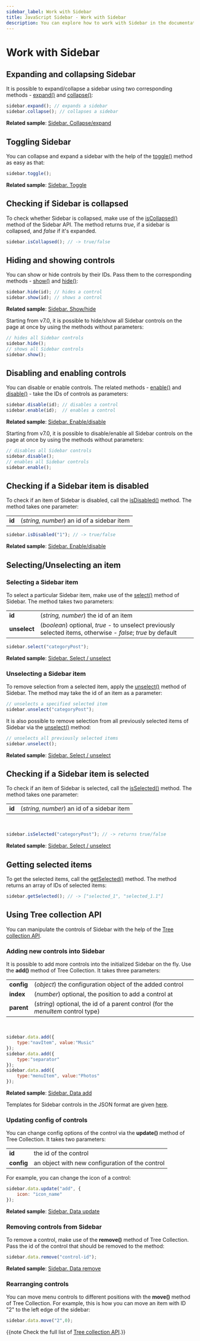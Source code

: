```yaml
---
sidebar_label: Work with Sidebar
title: JavaScript Sidebar - Work with Sidebar 
description: You can explore how to work with Sidebar in the documentation of the DHTMLX JavaScript UI library. Browse developer guides and API reference, try out code examples and live demos, and download a free 30-day evaluation version of DHTMLX Suite.
---
```


# Work with Sidebar

## Expanding and collapsing Sidebar

It is possible to expand/collapse a sidebar using two corresponding methods - [expand()](sidebar/api/sidebar_expand_method.md) and [collapse()](sidebar/api/sidebar_collapse_method.md):

~~~js
sidebar.expand(); // expands a sidebar
sidebar.collapse(); // collapses a sidebar
~~~

**Related sample**: [Sidebar. Collapse/expand](https://snippet.dhtmlx.com/ydlltdq6)

## Toggling Sidebar

You can collapse and expand a sidebar with the help of the [toggle()](sidebar/api/sidebar_toggle_method.md) method as easy as that:

~~~js
sidebar.toggle();
~~~

**Related sample**: [Sidebar. Toggle](https://snippet.dhtmlx.com/wll2h9nd)

## Checking if Sidebar is collapsed

To check whether Sidebar is collapsed, make use of the [isCollapsed()](sidebar/api/sidebar_iscollapsed_method.md) method of the Sidebar API. The method returns *true*, if a sidebar is collapsed, and *false* if it's expanded.

~~~js
sidebar.isCollapsed(); // -> true/false
~~~

## Hiding and showing controls

You can show or hide controls by their IDs. Pass them to the corresponding methods - [show()](sidebar/api/sidebar_show_method.md) and [hide()](sidebar/api/sidebar_hide_method.md):

~~~js
sidebar.hide(id); // hides a control
sidebar.show(id); // shows a control
~~~

**Related sample**: [Sidebar. Show/hide](https://snippet.dhtmlx.com/5hsowdoy)

Starting from v7.0, it is possible to hide/show all Sidebar controls on the page at once by using the methods without parameters:

~~~js
// hides all Sidebar controls
sidebar.hide();
// shows all Sidebar controls
sidebar.show();
~~~

## Disabling and enabling controls

You can disable or enable controls. The related methods - [enable()](sidebar/api/sidebar_enable_method.md) and [disable()](sidebar/api/sidebar_disable_method.md) - take the IDs of controls as parameters:

~~~js
sidebar.disable(id); // disables a control
sidebar.enable(id);  // enables a control
~~~

**Related sample**: [Sidebar. Enable/disable](https://snippet.dhtmlx.com/ea9fywne)

Starting from v7.0, it is possible to disable/enable all Sidebar controls on the page at once by using the methods without parameters:

~~~js
// disables all Sidebar controls
sidebar.disable();
// enables all Sidebar controls
sidebar.enable();
~~~

## Checking if a Sidebar item is disabled

To check if an item of Sidebar is disabled, call the [isDisabled()](sidebar/api/sidebar_isdisabled_method.md) method. The method takes one parameter:

<table>
	<tbody>
        <tr>
			<td><b>id</b></td>
			<td>(<i>string, number</i>) an id of a sidebar item</td>
		</tr>
    </tbody>
</table>

~~~js
sidebar.isDisabled("1"); // -> true/false
~~~

**Related sample**: [Sidebar. Enable/disable](https://snippet.dhtmlx.com/ea9fywne)

## Selecting/Unselecting an item

### Selecting a Sidebar item

To select a particular Sidebar item, make use of the [select()](sidebar/api/sidebar_select_method.md) method of Sidebar. The method takes two parameters:

<table>
	<tbody>
        <tr>
			<td><b>id</b></td>
			<td>(<i>string, number</i>) the id of an item</td>
		</tr>
        <tr>
			<td><b>unselect</b></td>
			<td>(<i>boolean</i>) optional, <i>true</i> - to unselect previously selected items, otherwise - <i>false</i>; <i>true</i> by default</td>
		</tr>
    </tbody>
</table>

~~~js
sidebar.select("categoryPost");
~~~

**Related sample**: [Sidebar. Select / unselect](https://snippet.dhtmlx.com/3odod5v1)

### Unselecting a Sidebar item

To remove selection from a selected item, apply the [unselect()](sidebar/api/sidebar_unselect_method.md) method of Sidebar. The method may take the id of an item as a parameter:

~~~js
// unselects a specified selected item
sidebar.unselect("categoryPost");
~~~

It is also possible to remove selection from all previously selected items of Sidebar via the [unselect()](sidebar/api/sidebar_unselect_method.md) method:

~~~js
// unselects all previously selected items
sidebar.unselect();
~~~

**Related sample**: [Sidebar. Select / unselect](https://snippet.dhtmlx.com/3odod5v1)

## Checking if a Sidebar item is selected

To check if an item of Sidebar is selected, call the [isSelected()](sidebar/api/sidebar_isselected_method.md) method. The method takes one parameter:

<table>
	<tbody>
        <tr>
			<td><b>id</b></td>
			<td>(<i>string, number</i>) an id of a sidebar item</td>
		</tr>
    </tbody>
</table>
<br/>

~~~js
sidebar.isSelected("categoryPost"); // -> returns true/false
~~~

**Related sample**: [Sidebar. Select / unselect](https://snippet.dhtmlx.com/3odod5v1)

## Getting selected items

To get the selected items, call the [getSelected()](sidebar/api/sidebar_getselected_method.md) method. The method returns an array of IDs of selected items:

~~~js
sidebar.getSelected(); // -> ["selected_1", "selected_1.1"]
~~~

## Using Tree collection API

You can manipulate the controls of Sidebar with the help of the [Tree collection API](tree_collection.md). 

### Adding new controls into Sidebar

It is possible to add more controls into the initialized Sidebar on the fly. Use the **add()** method of Tree Collection. It takes three parameters:

<table>
	<tbody>
        <tr>
			<td><b>config</b></td>
			<td>(<i>object</i>) the configuration object of the added control</td>
		</tr>
        <tr>
			<td><b>index</b></td>
			<td>(<i>number</i>) optional, the position to add a control at</td>
		</tr>
        <tr>
			<td><b>parent</b></td>
			<td>(<i>string</i>) optional, the id of a parent control (for the <i>menuItem</i> control type)</td>
		</tr>
    </tbody>
</table>
<br/>

~~~js
sidebar.data.add({
	type:"navItem", value:"Music"
});
sidebar.data.add({
	type:"separator"
});
sidebar.data.add({
	type:"menuItem", value:"Photos"
});
~~~

**Related sample**: [Sidebar. Data add](https://snippet.dhtmlx.com/jcnw95ac)

Templates for Sidebar controls in the JSON format are given [here](sidebar/data_loading.md#json-format-templates).

### Updating config of controls

You can change config options of the control via the **update()** method of Tree Collection. It takes two parameters:

<table>
	<tbody>
        <tr>
			<td><b>id</b></td>
			<td>the id of the control</td>
		</tr>
        <tr>
			<td><b>config</b></td>
			<td>an object with new configuration of the control</td>
		</tr>
    </tbody>
</table>

For example, you can change the icon of a control:

~~~js
sidebar.data.update("add", { 
    icon: "icon_name" 
});
~~~

**Related sample**: [Sidebar. Data update](https://snippet.dhtmlx.com/p1zu63le)

### Removing controls from Sidebar

To remove a control, make use of the **remove()** method of Tree Collection. Pass the id of the control that should be removed to the method:

~~~js
sidebar.data.remove("control-id");
~~~

**Related sample**: [Sidebar. Data remove](https://snippet.dhtmlx.com/ecp3etuf)

### Rearranging controls

You can move menu controls to different positions with the **move()** method of Tree Collection. For example, this is how you can move an item with ID "2" to the left edge of the sidebar:

~~~js
sidebar.data.move("2",0);
~~~

{{note Check the full list of [Tree collection API](tree_collection.md).}} 
